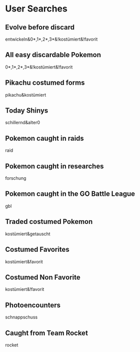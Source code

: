 # User Searches

## Evolve before discard
entwickeln&0*,1*,2*,3*&!kostümiert&!favorit

## All easy discardable Pokemon
0*,1*,2*,3*&!kostümiert&!favorit

## Pikachu costumed forms
pikachu&kostümiert

## Today Shinys
schillernd&alter0

## Pokemon caught in raids
raid

## Pokemon caught in researches
forschung

## Pokemon caught in the GO Battle League
gbl

## Traded costumed Pokemon
kostümiert&getauscht

## Costumed Favorites
kostümiert&favorit

## Costumed Non Favorite
kostümiert&!favorit

## Photoencounters
schnappschuss

## Caught from Team Rocket
rocket
